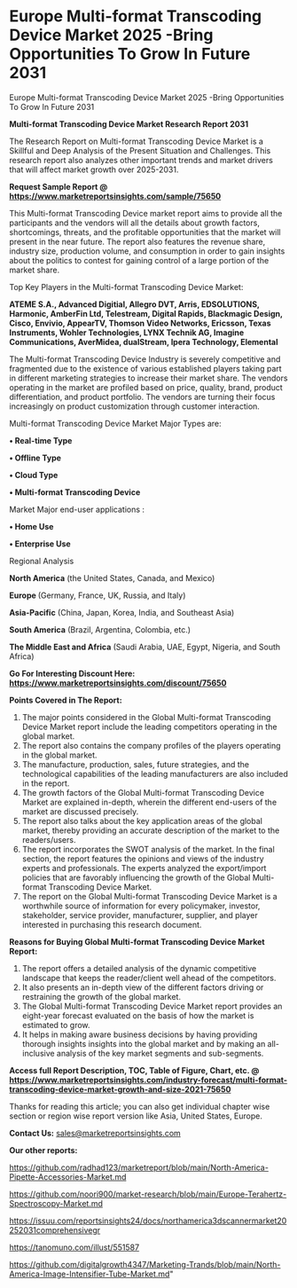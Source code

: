 # Europe Multi-format Transcoding Device Market 2025 -Bring Opportunities To Grow In Future 2031
Europe Multi-format Transcoding Device Market 2025 -Bring Opportunities To Grow In Future 2031

<strong>Multi-format Transcoding Device Market Research Report 2031</strong>

The Research Report on Multi-format Transcoding Device Market is a Skillful and Deep Analysis of the Present Situation and Challenges. This research report also analyzes other important trends and market drivers that will affect market growth over 2025-2031.

<strong>Request Sample Report @ <a href=https://www.marketreportsinsights.com/sample/75650>https://www.marketreportsinsights.com/sample/75650</a></strong>

This Multi-format Transcoding Device market report aims to provide all the participants and the vendors will all the details about growth factors, shortcomings, threats, and the profitable opportunities that the market will present in the near future. The report also features the revenue share, industry size, production volume, and consumption in order to gain insights about the politics to contest for gaining control of a large portion of the market share.

Top Key Players in the Multi-format Transcoding Device Market:

<strong>ATEME S.A., Advanced Digitial, Allegro DVT, Arris, EDSOLUTIONS, Harmonic, AmberFin Ltd, Telestream, Digital Rapids, Blackmagic Design, Cisco, Envivio, AppearTV, Thomson Video Networks, Ericsson, Texas Instruments, Wohler Technologies, LYNX Technik AG, Imagine Communications, AverMidea, dualStream, Ipera Technology, Elemental</strong>

The Multi-format Transcoding Device Industry is severely competitive and fragmented due to the existence of various established players taking part in different marketing strategies to increase their market share. The vendors operating in the market are profiled based on price, quality, brand, product differentiation, and product portfolio. The vendors are turning their focus increasingly on product customization through customer interaction.

Multi-format Transcoding Device Market Major Types are:

<strong>• Real-time Type

• Offline Type

• Cloud Type

• Multi-format Transcoding Device</strong>

Market Major end-user applications :

<strong>• Home Use

• Enterprise Use</strong>

Regional Analysis

</u><strong><b>North America</b></strong> (the United States, Canada, and Mexico)

<strong><b>Europe </b></strong>(Germany, France, UK, Russia, and Italy)

<strong><b>Asia-Pacific</b></strong> (China, Japan, Korea, India, and Southeast Asia)

<strong><b>South America</b></strong> (Brazil, Argentina, Colombia, etc.)

<strong><b>The Middle East and Africa</b></strong> (Saudi Arabia, UAE, Egypt, Nigeria, and South Africa)

<strong>Go For Interesting Discount Here: <a href=https://www.marketreportsinsights.com/discount/75650>https://www.marketreportsinsights.com/discount/75650</a></strong>

<strong>Points Covered in The Report:</strong>
<ol>
  <li>The major points considered in the Global Multi-format Transcoding Device Market report include the leading competitors operating in the global market.</li>
  <li>The report also contains the company profiles of the players operating in the global market.</li>
  <li>The manufacture, production, sales, future strategies, and the technological capabilities of the leading manufacturers are also included in the report.</li>
  <li>The growth factors of the Global Multi-format Transcoding Device Market are explained in-depth, wherein the different end-users of the market are discussed precisely.</li>
  <li>The report also talks about the key application areas of the global market, thereby providing an accurate description of the market to the readers/users.</li>
  <li>The report incorporates the SWOT analysis of the market. In the final section, the report features the opinions and views of the industry experts and professionals. The experts analyzed the export/import policies that are favorably influencing the growth of the Global Multi-format Transcoding Device Market.</li>
  <li>The report on the Global Multi-format Transcoding Device Market is a worthwhile source of information for every policymaker, investor, stakeholder, service provider, manufacturer, supplier, and player interested in purchasing this research document.</li>
</ol>
<strong>Reasons for Buying Global Multi-format Transcoding Device Market Report:</strong>

<ol>
  <li>The report offers a detailed analysis of the dynamic competitive landscape that keeps the reader/client well ahead of the competitors.</li>
  <li>It also presents an in-depth view of the different factors driving or restraining the growth of the global market.</li>
  <li>The Global Multi-format Transcoding Device Market report provides an eight-year forecast evaluated on the basis of how the market is estimated to grow.</li>
  <li>It helps in making aware business decisions by having providing thorough insights insights into the global market and by making an all-inclusive analysis of the key market segments and sub-segments.</li>
</ol>
<strong>Access full Report Description, TOC, Table of Figure, Chart, etc. @ <a href=https://www.marketreportsinsights.com/industry-forecast/multi-format-transcoding-device-market-growth-and-size-2021-75650>https://www.marketreportsinsights.com/industry-forecast/multi-format-transcoding-device-market-growth-and-size-2021-75650</a></strong>


Thanks for reading this article; you can also get individual chapter wise section or region wise report version like Asia, United States, Europe.

<strong>Contact Us:</strong>
sales@marketreportsinsights.com

<strong>Our other reports:</strong>

<a href=https://github.com/radhad123/marketreport/blob/main/North-America-Pipette-Accessories-Market.md>https://github.com/radhad123/marketreport/blob/main/North-America-Pipette-Accessories-Market.md</a>

<a href=https://github.com/noori900/market-research/blob/main/Europe-Terahertz-Spectroscopy-Market.md>https://github.com/noori900/market-research/blob/main/Europe-Terahertz-Spectroscopy-Market.md</a>

<a href=https://issuu.com/reportsinsights24/docs/northamerica3dscannermarket20252031comprehensivegr>https://issuu.com/reportsinsights24/docs/northamerica3dscannermarket20252031comprehensivegr</a>

<a href=https://tanomuno.com/illust/551587>https://tanomuno.com/illust/551587</a>

<a href=https://github.com/digitalgrowth4347/Marketing-Trands/blob/main/North-America-Image-Intensifier-Tube-Market.md>https://github.com/digitalgrowth4347/Marketing-Trands/blob/main/North-America-Image-Intensifier-Tube-Market.md</a>"
